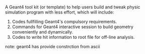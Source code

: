 A Geant4 tool kit (or template) to help users build and tweak physic simulation program with less effort,
which will include:
1. Codes fullfilling Geant4's compulsory requirements.
2. Commands for Geant4 interactive session to build geometry conveniently and dynamically.
3. Codes to write hit information to root file for off-line analysis.

note: geant4 has provide constrction from ascii